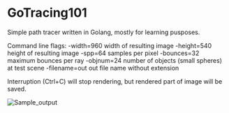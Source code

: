 # GoTracing101

Simple path tracer written in Golang, mostly for learning pusposes.

Command line flags:
-width=960		width of resulting image
-height=540		height of resulting image
-spp=64			samples per pixel
-bounces=32		maximum bounces per ray
-objnum=24		number of objects (small spheres) at test scene
-filename=out 	out file name without extension

Interruption (Ctrl+C) will stop rendering, but rendered part of image will be saved.


![Sample_output](Readme_test_render.jpg)